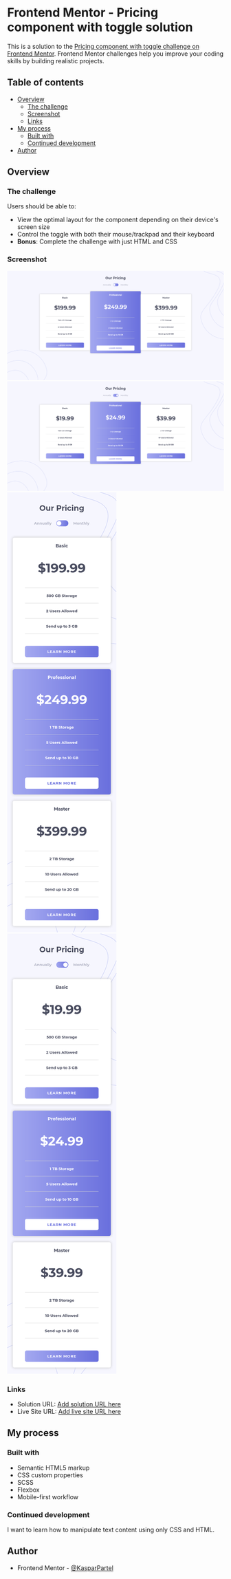 # Frontend Mentor - Pricing component with toggle solution

This is a solution to the [Pricing component with toggle challenge on Frontend Mentor](https://www.frontendmentor.io/challenges/pricing-component-with-toggle-8vPwRMIC). Frontend Mentor challenges help you improve your coding skills by building realistic projects. 

## Table of contents

- [Overview](#overview)
  - [The challenge](#the-challenge)
  - [Screenshot](#screenshot)
  - [Links](#links)
- [My process](#my-process)
  - [Built with](#built-with)
  - [Continued development](#continued-development)
- [Author](#author)

## Overview

### The challenge

Users should be able to:

- View the optimal layout for the component depending on their device's screen size
- Control the toggle with both their mouse/trackpad and their keyboard
- **Bonus**: Complete the challenge with just HTML and CSS 

### Screenshot

![](./imgs/desktop_annually.png)
![](./imgs/desktop_monthly.png)
![](./imgs/mobile_annually.png)
![](./imgs/mobile_monthly.png)

### Links

- Solution URL: [Add solution URL here](https://github.com/KasparPartel/Frontend-Mentor---Pricing-component-with-toggle-solution.git)
- Live Site URL: [Add live site URL here](https://your-live-site-url.com)

## My process

### Built with

- Semantic HTML5 markup
- CSS custom properties
- SCSS
- Flexbox
- Mobile-first workflow

### Continued development

I want to learn how to manipulate text content using only CSS and HTML.

## Author

- Frontend Mentor - [@KasparPartel](https://www.frontendmentor.io/profile/KasparPartel)


